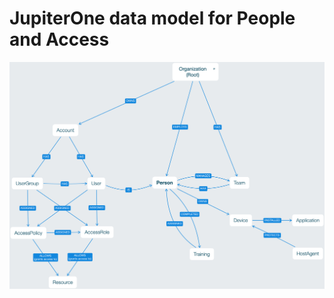 # JupiterOne data model for People and Access

![data-model-people](../assets/../../assets/j1-data-model-people.png)
